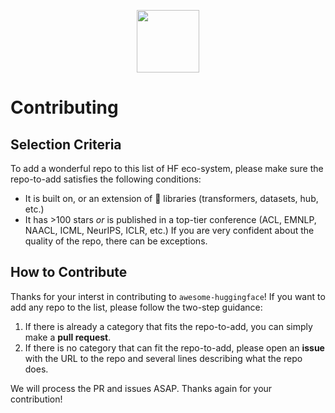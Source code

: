 <p align="center"> 
<img src="https://raw.githubusercontent.com/huggingface/awesome-huggingface/main/logo.svg?token=AFLYUK4HQBJT734TLKYP2R3A2CKW2" width="100px">
</p>

# Contributing

## Selection Criteria
To add a wonderful repo to this list of HF eco-system, please make sure the repo-to-add satisfies the following conditions:
- It is built on, or an extension of 🤗 libraries (transformers, datasets, hub, etc.)
- It has >100 stars *or* is published in a top-tier conference (ACL, EMNLP, NAACL, ICML, NeurIPS, ICLR, etc.) If you are very confident about the quality of the repo, there can be exceptions.

## How to Contribute

Thanks for your interst in contributing to `awesome-huggingface`! If you want to add any repo to the list, please follow the two-step guidance:
1. If there is already a category that fits the repo-to-add, you can simply make a **pull request**.
2. If there is no category that can fit the repo-to-add, please open an **issue** with the URL to the repo and several lines describing what the repo does.

We will process the PR and issues ASAP. Thanks again for your contribution!
